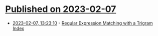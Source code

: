 # [Published on 2023-02-07](index.md)

* [2023-02-07, 13:23:10](https://news.ycombinator.com/item?id=34692373) - [Regular Expression Matching with a Trigram Index](https://swtch.com/~rsc/regexp/regexp4.html)
